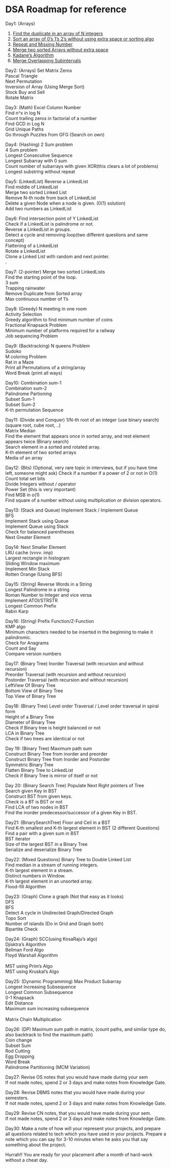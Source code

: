 # DSA Roadmap for reference

Day1: (Arrays)

1. [Find the duplicate in an array of N integers](https://leetcode.com/problems/find-the-duplicate-number/)</br> 
2. [Sort an array of 0’s 1’s 2’s without using extra space or sorting algo](https://leetcode.com/problems/sort-colors/)</br>
3. [Repeat and Missing Number]()</br>
4. [Merge two sorted Arrays without extra space]()</br>
5. [Kadane’s Algorithm]()</br>
6. [Merge Overlapping Subintervals]()</br> 

Day2: (Arrays)
Set Matrix Zeros </br>
Pascal Triangle </br>
Next Permutation </br>
Inversion of Array (Using Merge Sort)</br> 
Stock Buy and Sell </br>
Rotate Matrix  </br>

Day3: (Math)
Excel Column Number </br>
Find n^x in log N </br>
Count trailing zeros in factorial of a number</br> 
Find GCD in Log N </br>
Grid Unique Paths </br>
Go through Puzzles from GFG (Search on own) </br>

Day4: (Hashing)
2 Sum problem </br>
4 Sum problem </br>
Longest Consecutive Sequence </br>
Longest Subarray with 0 sum </br>
Count number of subarrays with given XOR(this clears a lot of problems)</br> 
Longest substring without repeat </br>

Day5: (LinkedList) 
Reverse a LinkedList </br>
Find middle of LinkedList </br>
Merge two sorted Linked List </br>
Remove N-th node from back of LinkedList </br>
Delete a given Node when a node is given. (0(1) solution) </br>
Add two numbers as LinkedList  </br>

Day6: 
Find intersection point of Y LinkedList </br>
Check if a LinkedList is palindrome or not. </br>
Reverse a LinkedList in groups. </br>
Detect a cycle and removing loop(two different questions and same concept) </br>
Flattening of a LinkedList </br>
Rotate a LinkedList </br>
Clone a Linked List with random and next pointer. </br>
. 

Day7: (2-pointer) 
Merge two sorted LinkedLists </br>
Find the starting point of the loop. </br>
3 sum </br>
Trapping rainwater </br>
Remove Duplicate from Sorted array </br>
Max continuous number of 1’s  </br>

Day8: (Greedy)
N meeting in one room </br>
Activity Selection  </br>
Greedy algorithm to find minimum number of coins </br>
Fractional Knapsack Problem </br>
Minimum number of platforms required for a railway </br>
Job sequencing Problem </br>

Day9: (Backtracking) 
N queens Problem </br>
Sudoko </br>
M coloring Problem</br> 
Rat in a Maze </br>
Print all Permutations of a string/array</br> 
Word Break (print all ways)  </br>

Day10: 
Combination sum-1 </br>
Combination sum-2 </br>
Palindrome Partioning </br>
Subset Sum-1 </br>
Subset Sum-2 </br>
K-th permutation Sequence </br>

Day11: (Divide and Conquer) 
1/N-th root of an integer (use binary search) (square root, cube root, ..)</br>
Matrix Median</br>
Find the element that appears once in sorted array, and rest element appears twice (Binary search) </br>
Search element in a sorted and rotated array. </br>
K-th element of two sorted arrays </br>
Media of an array </br>

Day12: (Bits) (Optional, very rare topic in interviews, but if you have time left, someone might ask)
Check if a number if a power of 2 or not in O(1) </br>
Count total set bits </br>
Divide Integers without / operator</br> 
Power Set (this is very important) </br>
Find MSB in o(1) </br>
Find square of a number without using multiplication or division operators. </br> 


Day13: (Stack and Queue) 
Implement Stack / Implement Queue</br>
BFS </br>
Implement Stack using Queue</br>
Implement Queue using Stack </br>
Check for balanced parentheses </br>
Next Greater Element </br>

Day14: 
Next Smaller Element </br>
LRU cache (vvvv. imp) </br>
Largest rectangle in histogram </br> 
Sliding Window maximum </br>
Implement Min Stack  </br>
Rotten Orange (Using BFS) </br> 

Day15: (String) 
Reverse Words in a String </br>
Longest Palindrome in a string </br>
Roman Number to Integer and vice versa</br>
Implement ATOI/STRSTR </br>
Longest Common Prefix </br>
Rabin Karp </br>


Day16: (String) 
Prefix Function/Z-Function</br>
KMP algo </br>
Minimum characters needed to be inserted in the beginning to make it palindromic.</br> 
Check for Anagrams </br>
Count and Say </br>
Compare version numbers</br> 

Day17: (Binary Tree) 
Inorder Traversal (with recursion and without recursion) </br>
Preorder Traversal (with recursion and without recursion) </br>
Postorder Traversal (with recursion and without recursion)  </br>
LeftView Of Binary Tree</br>
Bottom View of Binary Tree</br>
Top View of Binary Tree </br>

Day18: (Binary Tree) 
Level order Traversal / Level order traversal in spiral form </br> 
Height of a Binary Tree </br>
Diameter of Binary Tree </br>
Check if Binary tree is height balanced or not</br> 
LCA in Binary Tree </br>
Check if two trees are identical or not </br>

Day 19: (Binary Tree) 
Maximum path sum </br>
Construct Binary Tree from inorder and preorder </br>
Construct Binary Tree from Inorder and Postorder </br>
Symmetric Binary Tree </br>
Flatten Binary Tree to LinkedList</br> 
Check if Binary Tree is mirror of itself or not</br>   

Day 20: (Binary Search Tree) 
Populate Next Right pointers of Tree </br>
Search given Key in BST </br>
Construct BST from given keys.</br> 
Check is a BT is BST or not  </br>
Find LCA of two nodes in BST </br>
Find the inorder predecessor/successor of a given Key in BST. </br>

Day21: (BinarySearchTree) 
Floor and Ceil in a BST </br>
Find K-th smallest and K-th largest element in BST (2 different Questions) </br>
Find a pair with a given sum in BST </br>
BST iterator </br>
Size of the largest BST in a Binary Tree </br>
Serialize and deserialize Binary Tree</br>

Day22: (Mixed Questions) 
Binary Tree to Double Linked List </br>
Find median in a stream of running integers. </br>
K-th largest element in a stream. </br>
Distinct numbers in Window. </br>
K-th largest element in an unsorted array.</br> 
Flood-fill Algorithm </br>

Day23: (Graph) 
Clone a graph (Not that easy as it looks) </br>
DFS</br>
BFS</br>
Detect A cycle in Undirected Graph/Directed Graph </br>
Topo Sort </br>
Number of islands (Do in Grid and Graph both) </br>
Bipartite Check </br>

Day24: (Graph)
SCC(using KosaRaju’s algo) </br>
Djisktra’s Algorithm </br>
Bellman Ford Algo </br>
Floyd Warshall Algorithm </br>  
MST using Prim’s Algo </br>
MST using Kruskal’s Algo  </br>

Day25: (Dynamic Programming) 
Max Product Subarray </br>
Longest Increasing Subsequence</br>
Longest Common Subsequence </br>
0-1 Knapsack </br>
Edit Distance</br>
Maximum sum increasing subsequence</br>  
Matrix Chain Multiplication </br>

Day26: (DP) 
Maximum sum path in matrix, (count paths, and similar type do, also backtrack to find the maximum path) </br>
Coin change </br>
Subset Sum </br>
Rod Cutting </br>
Egg Dropping </br>
Word Break </br>
Palindrome Partitioning (MCM Variation) </br>


Day27: 
Revise OS notes that you would have made during your sem </br>
If not made notes, spend 2 or 3  days and make notes from Knowledge Gate. </br>

Day28: 
Revise DBMS notes that you would have made during your semesters. </br>
If not made notes, spend 2 or 3  days and make notes from Knowledge Gate. </br>

Day29: 
Revise CN notes, that you would have made during your sem. </br>
If not made notes, spend 2 or 3  days and make notes from Knowledge Gate. </br>


Day30: 
Make a note of how will your represent your projects, and prepare all questions related to tech which you have used in your projects. Prepare a note which you can say for 3-10 minutes when he asks you that say something about the project. </br>




Hurrah!! You are ready for your placement after a month of hard-work without a cheat day. 
